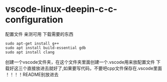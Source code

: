 # vscode-linux-deepin-c-c-configuration
配置文件 亲测可用
下载需要的东西
```
sudo apt-get install g++
sudo apt install build-essential gdb
sudo apt install clang
```
创建一个vscode文件夹，在这个文件夹里面创建一个.vscode用来放配置文件
下载好这三个直接放进去就好了,如果要写代码，不要吧cpp文件保存在.vscode里面
！！！！README别放进去
